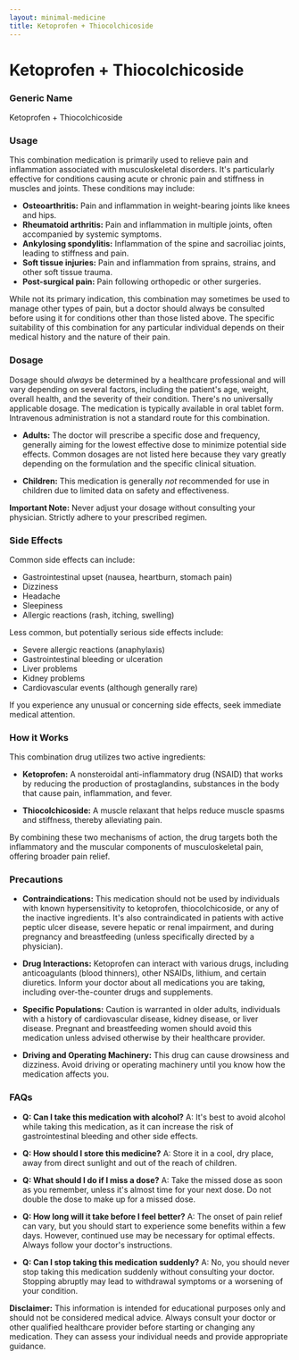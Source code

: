 ```yaml
---
layout: minimal-medicine
title: Ketoprofen + Thiocolchicoside
---
```


# Ketoprofen + Thiocolchicoside
### Generic Name
Ketoprofen + Thiocolchicoside

### Usage

This combination medication is primarily used to relieve pain and inflammation associated with musculoskeletal disorders.  It's particularly effective for conditions causing acute or chronic pain and stiffness in muscles and joints.  These conditions may include:

* **Osteoarthritis:**  Pain and inflammation in weight-bearing joints like knees and hips.
* **Rheumatoid arthritis:**  Pain and inflammation in multiple joints, often accompanied by systemic symptoms.
* **Ankylosing spondylitis:**  Inflammation of the spine and sacroiliac joints, leading to stiffness and pain.
* **Soft tissue injuries:**  Pain and inflammation from sprains, strains, and other soft tissue trauma.
* **Post-surgical pain:**  Pain following orthopedic or other surgeries.


While not its primary indication, this combination may sometimes be used to manage other types of pain, but a doctor should always be consulted before using it for conditions other than those listed above.  The specific suitability of this combination for any particular individual depends on their medical history and the nature of their pain.


### Dosage

Dosage should *always* be determined by a healthcare professional and will vary depending on several factors, including the patient's age, weight, overall health, and the severity of their condition.  There's no universally applicable dosage.  The medication is typically available in oral tablet form.  Intravenous administration is not a standard route for this combination.

* **Adults:**  The doctor will prescribe a specific dose and frequency, generally aiming for the lowest effective dose to minimize potential side effects.  Common dosages are not listed here because they vary greatly depending on the formulation and the specific clinical situation.


* **Children:** This medication is generally *not* recommended for use in children due to limited data on safety and effectiveness.


**Important Note:** Never adjust your dosage without consulting your physician.  Strictly adhere to your prescribed regimen.


### Side Effects

Common side effects can include:

* Gastrointestinal upset (nausea, heartburn, stomach pain)
* Dizziness
* Headache
* Sleepiness
* Allergic reactions (rash, itching, swelling)


Less common, but potentially serious side effects include:

* Severe allergic reactions (anaphylaxis)
* Gastrointestinal bleeding or ulceration
* Liver problems
* Kidney problems
* Cardiovascular events (although generally rare)


If you experience any unusual or concerning side effects, seek immediate medical attention.


### How it Works

This combination drug utilizes two active ingredients:

* **Ketoprofen:** A nonsteroidal anti-inflammatory drug (NSAID) that works by reducing the production of prostaglandins, substances in the body that cause pain, inflammation, and fever.

* **Thiocolchicoside:** A muscle relaxant that helps reduce muscle spasms and stiffness, thereby alleviating pain.

By combining these two mechanisms of action, the drug targets both the inflammatory and the muscular components of musculoskeletal pain, offering broader pain relief.


### Precautions

* **Contraindications:** This medication should not be used by individuals with known hypersensitivity to ketoprofen, thiocolchicoside, or any of the inactive ingredients.  It's also contraindicated in patients with active peptic ulcer disease, severe hepatic or renal impairment, and during pregnancy and breastfeeding (unless specifically directed by a physician).


* **Drug Interactions:**  Ketoprofen can interact with various drugs, including anticoagulants (blood thinners), other NSAIDs, lithium, and certain diuretics. Inform your doctor about all medications you are taking, including over-the-counter drugs and supplements.


* **Specific Populations:**  Caution is warranted in older adults, individuals with a history of cardiovascular disease, kidney disease, or liver disease.  Pregnant and breastfeeding women should avoid this medication unless advised otherwise by their healthcare provider.


* **Driving and Operating Machinery:** This drug can cause drowsiness and dizziness.  Avoid driving or operating machinery until you know how the medication affects you.

### FAQs

* **Q: Can I take this medication with alcohol?**  A:  It's best to avoid alcohol while taking this medication, as it can increase the risk of gastrointestinal bleeding and other side effects.


* **Q: How should I store this medicine?** A: Store it in a cool, dry place, away from direct sunlight and out of the reach of children.


* **Q: What should I do if I miss a dose?** A: Take the missed dose as soon as you remember, unless it's almost time for your next dose.  Do not double the dose to make up for a missed dose.


* **Q: How long will it take before I feel better?** A:  The onset of pain relief can vary, but you should start to experience some benefits within a few days.  However, continued use may be necessary for optimal effects.  Always follow your doctor's instructions.


* **Q: Can I stop taking this medication suddenly?** A: No, you should never stop taking this medication suddenly without consulting your doctor.  Stopping abruptly may lead to withdrawal symptoms or a worsening of your condition.


**Disclaimer:** This information is intended for educational purposes only and should not be considered medical advice. Always consult your doctor or other qualified healthcare provider before starting or changing any medication.  They can assess your individual needs and provide appropriate guidance.
